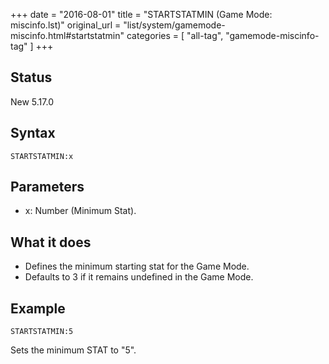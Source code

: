 +++
date = "2016-08-01"
title = "STARTSTATMIN (Game Mode: miscinfo.lst)"
original_url = "list/system/gamemode-miscinfo.html#startstatmin"
categories = [ "all-tag", "gamemode-miscinfo-tag" ]
+++

## Status

New 5.17.0

## Syntax

`STARTSTATMIN:x`

## Parameters

-   x: Number (Minimum Stat).



What it does
------------

-   Defines the minimum starting stat for the Game Mode.
-   Defaults to 3 if it remains undefined in the Game Mode.

Example
-------

`STARTSTATMIN:5`

Sets the minimum STAT to "5".

